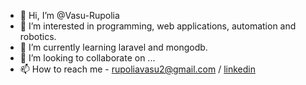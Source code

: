 - 👋 Hi, I’m @Vasu-Rupolia
- 👀 I’m interested in programming, web applications, automation and robotics.
- 🌱 I’m currently learning laravel and mongodb.
- 💞️ I’m looking to collaborate on ...
- 📫 How to reach me - rupoliavasu2@gmail.com / [linkedin](https://www.linkedin.com/in/vasu-rupolia-913b3b147/)

<!---
Vasu-Rupolia/Vasu-Rupolia is a ✨ special ✨ repository because its `README.md` (this file) appears on your GitHub profile.
You can click the Preview link to take a look at your changes.
--->
